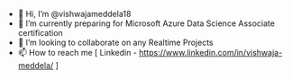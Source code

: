 - 👋 Hi, I’m @vishwajameddela18
- 🌱 I’m currently preparing for Microsoft Azure Data Science Associate certification 
- 💞️ I’m looking to collaborate on any Realtime Projects
- 📫 How to reach me 
  [ Linkedin - https://www.linkedin.com/in/vishwaja-meddela/ ]
  
  
